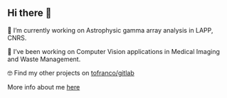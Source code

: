 ## Hi there 👋

<!--
**francoto/francoto** is a ✨ _special_ ✨ repository because its `README.md` (this file) appears on your GitHub profile.

Here are some ideas to get you started:

- 🔭 I’m currently working on ...
- 🌱 I’m currently learning ...
- 👯 I’m looking to collaborate on ...
- 🤔 I’m looking for help with ...
- 💬 Ask me about ...
- 📫 How to reach me: ...
- 😄 Pronouns: ...
- ⚡ Fun fact: ...
-->
🔭 I’m currently working on Astrophysic gamma array analysis in LAPP, CNRS. 
  
🌱 I’ve been working on Computer Vision applications in Medical Imaging and Waste Management.

🤓 Find my other projects on [tofranco/gitlab](https://gitlab.com/tofranco)

More info about me [here](https://francoto.github.io/)

